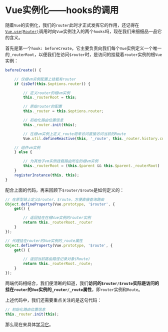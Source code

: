 # Vue实例化——hooks的调用

随着`Vue`的实例化，我们的`router`此时才正式发挥它的作用，还记得在[`Vue.use(Router)`](../Router的初始化注入/README.md)调用时向`Vue`实例注入的两个`hooks`吗，现在我们来细细品一品它的含义。

首先是第一个`hook: beforeCreate`，它主要负责向我们每个`Vue`实例定义一个唯一的`_routerRoot`，以便我们在访问`$router`时，是访问的挂载着`router`实例的根`Vue`实例：

```js
beforeCreate() {

    // 仅根vm实例配置上挂载有router
    if (isDef(this.$options.router)) {

        // 定义router的根vm实例
        this._routerRoot = this;

        // 原始router的配置
        this._router = this.$options.router;

        // 初始化路由位置信息
        this._router.init(this);

        // 在根vm实例上定义_route用来访问直接访问当前的Route
        Vue.util.defineReactive(this, '_route', this._router.history.current)

    // 组件vm实例
    } else {

        // 为其他子vm实例挂载路由所在的根vm实例
        this._routerRoot = (this.$parent && this.$parent._routerRoot) || this;
    }
    registerInstance(this, this);
}
```

配合上面的代码，再来回顾下`$router/$route`是如何定义的：

```js
// 在原型链上定义$router、$route，方便直接查询路由
Object.defineProperty(Vue.prototype, '$router', {
    get() {

        // 返回挂在在根Vue实例的router实例
        return this._routerRoot._router
    }
});

// 代理挂在router的Vue实例的_route属性
Object.defineProperty(Vue.prototype, '$route', {
    get() {

        // 返回当前路由路径记录对象(Route)
        return this._routerRoot._route;
    }
});
```

两端代码相结合，我们便清晰的知道，我们**访问的`$router/$route`实际是访问的挂在`router`的`Vue`实例的`_router/_route`属性**，即`router`实例和`Route`。

上述代码中，我们还需要重点关注的是这句代码：

```js
// 初始化路由位置信息
this._router.init(this);
```

那么现在来具体[学习它](../Router的实例化/Router实例方法/README.md)。
